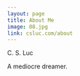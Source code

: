 ```yaml
---
layout: page
title: About Me
image: 08.jpg
link: csluc.com/about
---
```


C. S. Luc

A mediocre dreamer.

